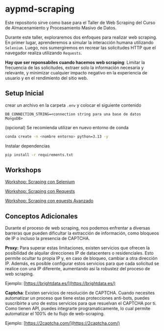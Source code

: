 # aypmd-scraping

Este repositorio sirve como base para el Taller de Web Scraping del Curso de Almacenamiento y Procesamiento Masivo de Datos.

Durante este taller, exploraremos dos enfoques para realizar web scraping. En primer lugar, aprenderemos a simular la interacción humana utilizando `Selenium`. Luego, nos sumergiremos en recrear las solicitudes HTTP que el navegador realiza utilizando `Requests`.

**Hay que ser reponsabiles cuando hacemos web scraping**: Limitar la frecuencia de las solicitudes, extraer solo la información necesaria y relevante, y minimizar cualquier impacto negativo en la experiencia de usuario y en el rendimiento del sitio web.

## Setup Inicial

crear un archivo en la carpeta `.env` y colocar el siguiente contenido

```
DB_CONNECTION_STRING=<connection string para una base de datos MongoDB>
```

(opcional) Se recomienda utilizar en nuevo entorno de conda

```bash
conda create -n <nombre entorno> python=3.13 -y
```

Instalar dependencias

```bash
pip install -r requirements.txt
```

## Workshops

[Workshop: Scraping con Selenium](./selenium_scraping.ipynb)

[Workshop: Scraping con Requests](./requests_scraping.ipynb)

[Workshop: Scraping con equests Avanzado](./advanced_requests_scraping.ipynb)

## Conceptos Adicionales

Durante el proceso de web scraping, nos podemos enfrentar a diversas barreras que pueden dificultar la extracción de información, como bloqueos de IP o incluso la presencia de CAPTCHA.

**Proxy:** Para superar estas limitaciones, existen servicios que ofrecen la posibilidad de alquilar direcciones IP de datacenters o residenciales. Esto permite ocultar tu propia IP y, en caso de bloqueo, cambiar a otra dirección IP. Además, es posible configurar estos servicios para que cada solicitud se realice con una IP diferente, aumentando así la robustez del proceso de web scraping.

Ejemplo: [https://brightdata.es/](https://brightdata.es/)

**Captcha**: Existen servicios de resolución de CAPTCHA. Cuando necesites automatizar un proceso que tiene estas protecciones anti-bots, puedes suscribirte a uno de estos servicios para que resuelvan el CAPTCHA por ti. Como tienen API, puedes integrarte programaticamente, lo cual permite automatizar el 100% de tu flujo de web-scraping.

Ejemplo: [https://2captcha.com/](https://2captcha.com/)
